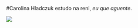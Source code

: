 #Carolina Hladczuk
estudo na reni,
*eu que aguente*.

 ![](https://tenor.com/pt-BR/view/flores-gif-27296797)
